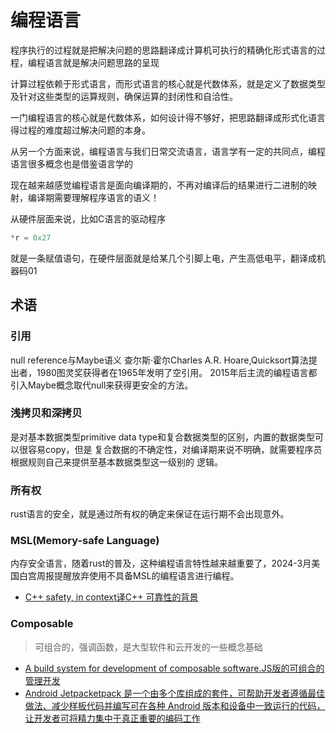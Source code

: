 # 编程语言

程序执行的过程就是把解决问题的思路翻译成计算机可执行的精确化形式语言的过程，编程语言就是解决问题思路的呈现

计算过程依赖于形式语言，而形式语言的核心就是代数体系，就是定义了数据类型及针对这些类型的运算规则，确保运算的封闭性和自洽性。

一门编程语言的核心就是代数体系，如何设计得不够好，把思路翻译成形式化语言得过程的难度超过解决问题的本身。

从另一个方面来说，编程语言与我们日常交流语言，语言学有一定的共同点，编程语言很多概念也是借鉴语言学的

现在越来越感觉编程语言是面向编译期的，不再对编译后的结果进行二进制的映射，编译期需要理解程序语言的语义！

从硬件层面来说，比如C语言的驱动程序
```c
*r = 0x27 
```
就是一条赋值语句，在硬件层面就是给某几个引脚上电，产生高低电平，翻译成机器码01

## 术语

### 引用
null reference与Maybe语义
查尔斯·霍尔Charles A.R. Hoare,Quicksort算法提出者，1980图灵奖获得者在1965年发明了空引用。
2015年后主流的编程语言都引入Maybe概念取代null来获得更安全的方法。

### 浅拷贝和深拷贝
是对基本数据类型primitive data type和复合数据类型的区别，内置的数据类型可以很容易copy，但是
复合数据的不确定性，对编译期来说不明确，就需要程序员根据规则自己来提供至基本数据类型这一级别的
逻辑。

### 所有权
rust语言的安全，就是通过所有权的确定来保证在运行期不会出现意外。

### MSL(Memory-safe Language)
内存安全语言，随着rust的普及，这种编程语言特性越来越重要了，2024-3月美国白宫周报提醒放弃使用不具备MSL的编程语言进行编程。
- [C++ safety, in context译C++ 可靠性的背景](https://herbsutter.com/2024/03/11/safety-in-context/)

### Composable
> 可组合的，强调函数，是大型软件和云开发的一些概念基础

- [A build system for development of composable software.JS版的可组合的管理开发](https://github.com/teambit/bit)
- [Android Jetpacketpack 是一个由多个库组成的套件，可帮助开发者遵循最佳做法、减少样板代码并编写可在各种 Android 版本和设备中一致运行的代码，让开发者可将精力集中于真正重要的编码工作](https://developer.android.google.cn/jetpack?hl=zh-cn)